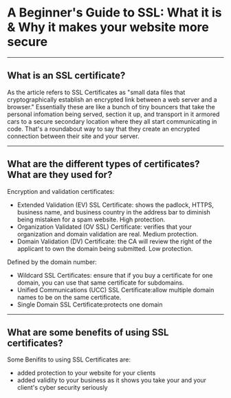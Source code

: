 # A Beginner's Guide to SSL: What it is & Why it makes your website more secure

---

## What is an SSL certificate?
 
As the article refers to SSL Certificates as  "small data files that cryptographically establish an encrypted link between a web server and a browser." Essentially these are like a bunch of tiny bouncers that take the personal infomation being served, section it up, and transport in it armored cars to a secure secondary location where they all start communicating in code. That's a roundabout way to say that they create an encrypted connection between their site and your server. 

---

## What are the different types of certificates? What are they used for?
Encryption and validation certificates:
- Extended Validation (EV) SSL Certificate: shows the padlock, HTTPS, business name, and business country in the address bar to diminish being mistaken for a spam website. High protection. 
- Organization Validated (OV SSL) Certificate: verifies that your organization and domain validation are real. Medium protection. 
- Domain Validation (DV) Certificate: the CA will review the right of the applicant to own the domain being submitted. Low protection. 

Defined by the domain number:
- Wildcard SSL Certificates: ensure that if you buy a certificate for one domain, you can use that same certificate for subdomains.
- Unified Communications (UCC) SSL Certificate:allow multiple domain names to be on the same certificate.
- Single Domain SSL Certificate:protects one domain

---

## What are some benefits of using SSL certificates?

Some Benifits to using SSL Certificates are: 
- added protection to your website for your clients 
- added validity to your business as it shows you take your and your client's cyber security seriously 

